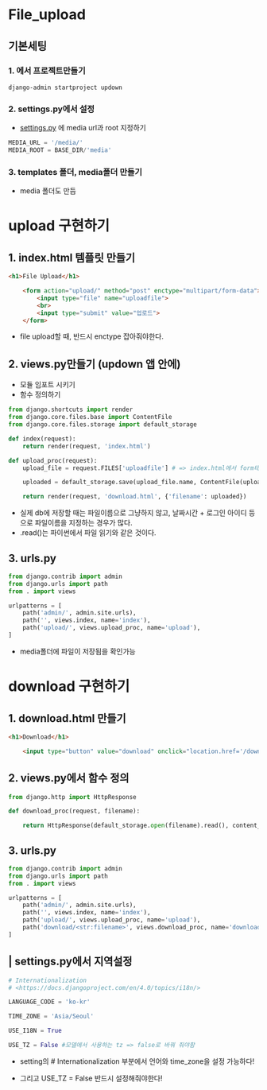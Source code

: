# File_upload

## 기본세팅

### 1. 에서 프로젝트만들기

```
django-admin startproject updown
```

### 2. settings.py에서 설정

- [settings.py](http://settings.py) 에 media url과 root 지정하기

```python
MEDIA_URL = '/media/'
MEDIA_ROOT = BASE_DIR/'media'
```

### 3. templates 폴더, media폴더 만들기

- media 폴더도 만듬



# upload 구현하기

## 1. index.html 템플릿 만들기

```html
<h1>File Upload</h1>

    <form action="upload/" method="post" enctype="multipart/form-data"> {% csrf_token %}
        <input type="file" name="uploadfile">
        <br>
        <input type="submit" value="업로드">
    </form>
```

- file upload할 때, 반드시  enctype 잡아줘야한다.

## 2. views.py만들기 (updown 앱 안에)

- 모듈 임포트 시키기
- 함수 정의하기

```python
from django.shortcuts import render
from django.core.files.base import ContentFile
from django.core.files.storage import default_storage

def index(request):
    return render(request, 'index.html')

def upload_proc(request):
    upload_file = request.FILES['uploadfile'] # => index.html에서 form태그 안의 input태그

    uploaded = default_storage.save(upload_file.name, ContentFile(upload_file.read()))

    return render(request, 'download.html', {'filename': uploaded})
```

- 실제 db에 저장할 때는 파일이름으로 그냥하지 않고, 날짜시간 + 로그인 아이디 등으로 파일이름을 지정하는 경우가 많다.
- .read()는 파이썬에서 파일 읽기와 같은 것이다.

## 3. urls.py

```python
from django.contrib import admin
from django.urls import path
from . import views

urlpatterns = [
    path('admin/', admin.site.urls),
    path('', views.index, name='index'),
    path('upload/', views.upload_proc, name='upload'),
]
```

- media폴더에 파일이 저장됨을 확인가능



# download 구현하기

## 1. download.html 만들기

```html
<h1>Download</h1>

    <input type="button" value="download" onclick="location.href='/download/{{ filename }}'">
```

## 2. views.py에서 함수 정의

```python
from django.http import HttpResponse

def download_proc(request, filename):

    return HttpResponse(default_storage.open(filename).read(), content_type='application/force-download')
```

## 3. urls.py

```python
from django.contrib import admin
from django.urls import path
from . import views

urlpatterns = [
    path('admin/', admin.site.urls),
    path('', views.index, name='index'),
    path('upload/', views.upload_proc, name='upload'),
    path('download/<str:filename>', views.download_proc, name='download'),
]
```



## | settings.py에서 지역설정

```python
# Internationalization
# <https://docs.djangoproject.com/en/4.0/topics/i18n/>

LANGUAGE_CODE = 'ko-kr'

TIME_ZONE = 'Asia/Seoul'

USE_I18N = True

USE_TZ = False #모델에서 사용하는 tz => false로 바꿔 줘야함
```

- setting의 # Internationalization 부분에서 언어와 time_zone을 설정 가능하다!

- 그리고 USE_TZ = False 반드시 설정해줘야한다!